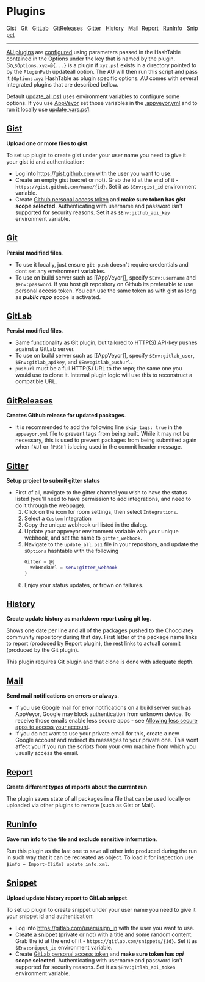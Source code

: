 # Plugins


[Gist](#gist)   [Git](#git)   [GitLab](#gitlab)   [GitReleases](#gitreleases)   [Gitter](#gitter)   [History](#history)   [Mail](#mail)  [Report](#report)   [RunInfo](#runinfo)   [Snippet](#snippet)

---

[AU plugins](https://github.com/majkinetor/au/blob/master/AU/Plugins) are [configured](https://github.com/majkinetor/au#plugins) using parameters passed in the HashTable contained in the Options under the key that is named by the plugin. So,`$Options.xyz=@{...}` is a plugin if `xyz.ps1` exists in a directory pointed to by the `PluginPath` updateall option. The AU will then run this script and pass it `$Options.xyz` HashTable as plugin specific options. AU comes with several integrated plugins that are described bellow.

Default [update_all.ps1](https://github.com/majkinetor/au-packages-template/blob/master/update_all.ps1) uses environment variables to configure some options. If you use [AppVeyor](https://github.com/majkinetor/au/wiki/AppVeyor) set those variables in the [.appveyor.yml](https://github.com/majkinetor/au-packages-template/blob/master/.appveyor.yml) and to run it locally use [update_vars.ps1](https://github.com/majkinetor/au-packages-template/blob/master/update_vars_default.ps1).

## [Gist](https://github.com/majkinetor/au/blob/master/AU/Plugins/Gist.ps1)

**Upload one or more files to gist**.

To set up plugin to create gist under your user name you need to give it your gist id and authentication:

* Log into https://gist.github.com with the user you want to use.
* Create an empty gist (secret or not). Grab the id at the end of it - `https://gist.github.com/name/{id}`. Set it as `$Env:gist_id` environment variable.
* Create [Github personal access token](https://help.github.com/articles/creating-an-access-token-for-command-line-use/) and **make sure token has _gist_ scope selected**. Authenticating with username and password isn't supported for security reasons. Set it as `$Env:github_api_key` environment variable.


## [Git](https://github.com/majkinetor/au/blob/master/AU/Plugins/Git.ps1)

**Persist modified files**.

* To use it locally, just ensure `git push` doesn't require credentials and dont set any environment variables. 
* To use on build server such as [[AppVeyor]], specify `$Env:username` and `$Env:password`. If you host git repository on Github its preferable to use personal access token. You can use the same token as with gist as long as _**public repo**_ scope is activated.

## [GitLab](https://github.com/majkinetor/au/blob/master/AU/Plugins/GitLab.ps1)

**Persist modified files**.

* Same functionality as Git plugin, but tailored to HTTP(S) API-key pushes against a GitLab server.
* To use on build server such as [[AppVeyor]], specify `$Env:gitlab_user`, `$Env:gitlab_apikey`, and `$Env:gitlab_pushurl`.
* `pushurl` must be a full HTTP(S) URL to the repo; the same one you would use to clone it. Internal plugin logic will use this to reconstruct a compatible URL.


## [GitReleases](https://github.com/majkinetor/au/blob/master/AU/Plugins/GitReleases.ps1)

**Creates Github release for updated packages**.

* It is recommended to add the following line `skip_tags: true` in the `appveyor.yml` file to prevent tags from being built. While it may not be necessary, this is used to prevent packages from being submitted again when `[AU]` or `[PUSH]` is being used in the commit header message.

## [Gitter](https://github.com/majkinetor/au/blob/master/AU/Plugins/Gitter.ps1)

**Setup project to submit gitter status**

* First of all, navigate to the gitter channel you wish to have the status listed (you'll need to have permission to add integrations, and need to do it through the webpage).
  1. Click on the icon for room settings, then select `Integrations`.
  2. Select a `Custom` Integration
  3. Copy the unique webhook url listed in the dialog.
  4. Update your appveyor environment variable with your unique webhook, and set the name to `gitter_webhook`.
  5. Navigate to the `update_all.ps1` file in your repository, and update the `$Options` hashtable with the following  
     ```powershell
     Gitter = @{
       WebHookUrl = $env:gitter_webhook
     }
     ```
  6. Enjoy your status updates, or frown on failures.

## [History](https://github.com/majkinetor/au/blob/master/AU/Plugins/History.ps1)

**Create update history as markdown report using git log**. 

Shows one date per line and all of the packages pushed to the Chocolatey community repository during that day. First letter of the package name links to report (produced by Report plugin), the rest links to actuall commit (produced by the Git plugin).

This plugin requires Git plugin and that clone is done with adequate depth.

## [Mail](https://github.com/majkinetor/au/blob/master/AU/Plugins/Mail.ps1)

**Send mail notifications on errors or always**.

* If you use Google mail for error notifications on a build server such as AppVeyor, Google may block authentication from unknown device. To receive those emails enable less secure apps - see [Allowing less secure apps to access your account](https://support.google.com/accounts/answer/6010255?hl=en). 
* If you do not want to use your private email for this, create a new Google account and redirect its messages to your private one. This wont affect you if you run the scripts from your own machine from which you usually access the email.

## [Report](https://github.com/majkinetor/au/blob/master/AU/Plugins/Report.ps1)

**Create different types of reports about the current run**.

The plugin saves state of all packages in a file that can be used locally or uploaded via other plugins to remote (such as Gist or Mail).

## [RunInfo](https://github.com/majkinetor/au/blob/master/AU/Plugins/RunInfo.ps1)

**Save run info to the file and exclude sensitive information**.

Run this plugin as the last one to save all other info produced during the run in such way that it can be recreated as object.
To load it for inspection use `$info = Import-CliXml update_info.xml`.

## [Snippet](https://github.com/majkinetor/au/blob/master/AU/Plugins/Snippet.ps1)

**Upload update history report to GitLab snippet**.

To set up plugin to create snippet under your user name you need to give it your snippet id and authentication:

* Log into https://gitlab.com/users/sign_in with the user you want to use.
* [Create a snippet](https://gitlab.com/snippets/new) (private or not) with a title and some random content.  Grab the id at the end of it - `https://gitlab.com/snippets/{id}`. Set it as `$Env:snippet_id` environment variable.
* Create [GitLab personal access token](https://gitlab.com/profile/personal_access_tokens) and **make sure token has _api_ scope selected**. Authenticating with username and password isn't supported for security reasons. Set it as `$Env:gitlab_api_token` environment variable.

